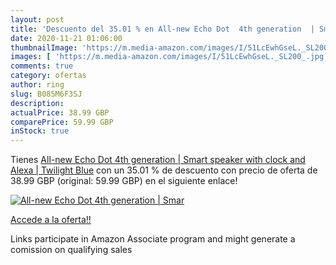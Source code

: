 ```yaml
---
layout: post
title: 'Descuento del 35.01 % en All-new Echo Dot  4th generation  | Smar'
date: 2020-11-21 01:06:00
thumbnailImage: 'https://m.media-amazon.com/images/I/51LcEwhGseL._SL200_.jpg'
images: [ 'https://m.media-amazon.com/images/I/51LcEwhGseL._SL200_.jpg' ]
comments: true
category: ofertas
author: ring
slug: B085M6F3SJ
description:
actualPrice: 38.99 GBP
comparePrice: 59.99 GBP
inStock: true
---
```


Tienes [All-new Echo Dot  4th generation  | Smart speaker with clock and Alexa | Twilight Blue](https://www.amazon.co.uk/dp/B085M6F3SJ/?tag=tolees0a-21) con un 35.01 % de descuento con precio de oferta de 38.99 GBP (original: 59.99 GBP) en el siguiente enlace!

[![All-new Echo Dot  4th generation  | Smar](https://m.media-amazon.com/images/I/51LcEwhGseL._SL200_.jpg)](https://www.amazon.co.uk/dp/B085M6F3SJ/?tag=tolees0a-21)

[Accede a la oferta!!](https://www.amazon.co.uk/dp/B085M6F3SJ/?tag=tolees0a-21)

Links participate in Amazon Associate program and might generate a comission on qualifying sales


